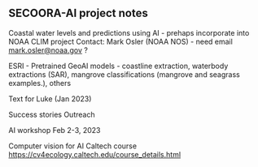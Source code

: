 ## SECOORA-AI project notes 

Coastal water levels and predictions using AI - prehaps incorporate into NOAA CLIM project
Contact: Mark Osler (NOAA NOS) - need email mark.osler@noaa.gov ?

ESRI - Pretrained GeoAI models - coastline extraction, waterbody extractions (SAR), mangrove classifications (mangrove and seagrass examples.),  others

Text for Luke (Jan 2023)

Success stories
Outreach


AI workshop Feb 2-3, 2023

Computer vision for AI
Caltech course
https://cv4ecology.caltech.edu/course_details.html 

